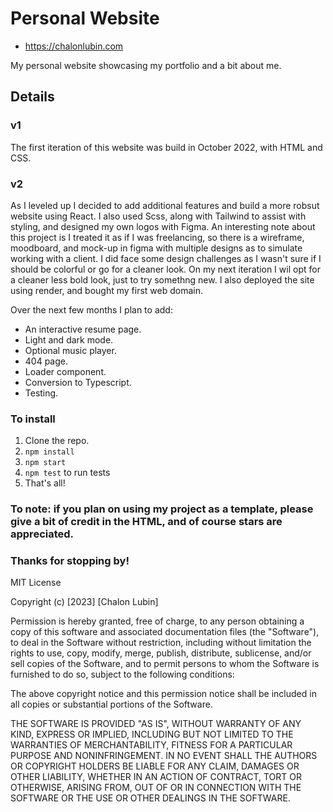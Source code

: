 # Personal Website

- https://chalonlubin.com

My personal website showcasing my portfolio and a bit about me. 

## Details

### v1
The first iteration of this website was build in October 2022, with HTML and CSS. 

### v2
As I leveled up I decided to add additional features and build a more robsut website using React. I also used Scss, along with Tailwind to assist with styling, and designed my own logos with Figma. An interesting note about this project is I treated it as if I was freelancing, so there is a wireframe, moodboard, and mock-up in figma with multiple designs as to simulate working with a client. I did face some design challenges as I wasn't sure if I should be colorful or go for a cleaner look. On my next iteration I wil opt for a cleaner less bold look, just to try somethng new. I also deployed the site using render, and bought my first web domain. 

Over the next few months I plan to add: 
- An interactive resume page.
- Light and dark mode.
- Optional music player. 
- 404 page.
- Loader component.
- Conversion to Typescript.
- Testing. 


### To install 
1. Clone the repo.
2. `npm install`
3. `npm start`
4. `npm test` to run tests
5. That's all!

### To note: if you plan on using my project as a template, please give a bit of credit in the HTML, and of course stars are appreciated.

### Thanks for stopping by!

MIT License

Copyright (c) [2023] [Chalon Lubin]

Permission is hereby granted, free of charge, to any person obtaining a copy
of this software and associated documentation files (the "Software"), to deal
in the Software without restriction, including without limitation the rights
to use, copy, modify, merge, publish, distribute, sublicense, and/or sell
copies of the Software, and to permit persons to whom the Software is
furnished to do so, subject to the following conditions:

The above copyright notice and this permission notice shall be included in all
copies or substantial portions of the Software.

THE SOFTWARE IS PROVIDED "AS IS", WITHOUT WARRANTY OF ANY KIND, EXPRESS OR
IMPLIED, INCLUDING BUT NOT LIMITED TO THE WARRANTIES OF MERCHANTABILITY,
FITNESS FOR A PARTICULAR PURPOSE AND NONINFRINGEMENT. IN NO EVENT SHALL THE
AUTHORS OR COPYRIGHT HOLDERS BE LIABLE FOR ANY CLAIM, DAMAGES OR OTHER
LIABILITY, WHETHER IN AN ACTION OF CONTRACT, TORT OR OTHERWISE, ARISING FROM,
OUT OF OR IN CONNECTION WITH THE SOFTWARE OR THE USE OR OTHER DEALINGS IN THE
SOFTWARE.

